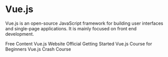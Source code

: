 <DedicatedRoadmap 
  href='/vue'
  title='Vue Roadmap'
  description='Click to check the detailed Vue Roadmap.'
/>

# Vue.js

Vue.js is an open-source JavaScript framework for building user interfaces and single-page applications. It is mainly focused on front end development.

<ResourceGroupTitle>Free Content</ResourceGroupTitle>
<BadgeLink colorScheme='blue' badgeText='Framework Website' href='https://vuejs.org/'>Vue.js Website</BadgeLink>
<BadgeLink colorScheme='blue' badgeText='Official Docs' href='https://vuejs.org/guide/introduction.html'>Official Getting Started</BadgeLink>
<BadgeLink badgeText='Course' colorScheme='green' href='https://www.youtube.com/watch?v=FXpIoQ_rT_c'>Vue.js Course for Beginners</BadgeLink>
<BadgeLink badgeText='Course' colorScheme='green' href='https://www.youtube.com/watch?v=qZXt1Aom3Cs'>Vue.js Crash Course</BadgeLink>
